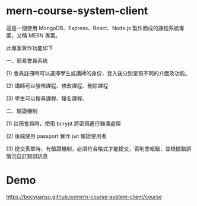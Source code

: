 # mern-course-system-client

這是一個使用 MongoDB、Express、React、Node.js 製作而成的課程系統專案，又稱 MERN 專案。

此專案實作功能如下

一、簡易會員系統

(1) 會員註冊時可以選擇學生或講師的身份，登入後分別呈現不同的介面及功能。

(2) 講師可以發佈課程、修改課程、刪除課程

(3) 學生可以搜尋課程、報名課程。

二、驗證機制

(1) 註冊會員時，使用 bcrypt 將密碼進行雜湊處理

(2) 後端使用 passport 實作 jwt 驗證使用者

(3) 提交表單時，有驗證機制，必須符合格式才能提交，否則會報錯，並根據錯誤情況自訂錯誤訊息

# Demo

https://bocyuansu.github.io/mern-course-system-client/course
